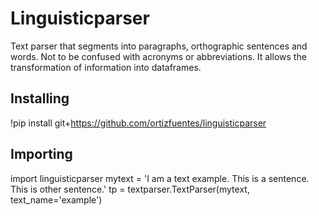 # Linguisticparser

Text parser that segments into paragraphs, orthographic sentences and words. Not to be confused with acronyms or abbreviations. It allows the transformation of information into dataframes.

## Installing

!pip install git+https://github.com/ortizfuentes/linguisticparser

## Importing

import linguisticparser
mytext = 'I am a text example. This is a sentence. This is other sentence.'
tp = textparser.TextParser(mytext, text_name='example')
